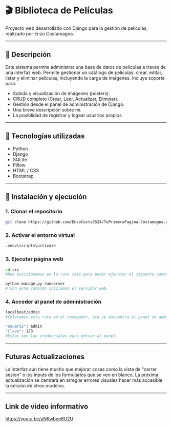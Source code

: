 # 🎬 Biblioteca de Películas

Proyecto web desarrollado con Django para la gestión de películas, realizado por Enzo Costamagna.

---

## 📌 Descripción

Este sistema permite administrar una base de datos de películas a través de una interfaz web. Permite gestionar un catálogo de películas: crear, editar, listar y eliminar películas, incluyendo la carga de imágenes. Incluye soporte para:

- Subida y visualización de imágenes (posters).
- CRUD completo (Crear, Leer, Actualizar, Eliminar).
- Gestión desde el panel de administración de Django.
- Una breve descripción sobre mí.
- La posiblidad de registrar y logear usuarios propios.
---

## 🔧 Tecnologías utilizadas

- Python
- Django
- SQLite
- Pillow
- HTML / CSS
- Bootstrap

---

## 🚀 Instalación y ejecución

### 1. Clonar el repositorio
```bash
git clone https://github.com/EnzoCosta3524/TuPrimeraPagina-Costamagna.git
```

### 2. Activar el entorno virtual
```bash
.venv\scripts\activate
```

### 3. Ejecutar página web
```bash
cd src
#Nos posicionamos en la ruta raíz para poder ejecutar el siguente comando.

python manage.py runserver 
# Con este comando iniciamos el servidor web.
```

### 4. Acceder al panel de administración
```bash
localhost/admin
#Colocamos esta ruta en el navegador, aca se encuentra el panel de administración.

"Usuario": admin
"Clave": 123
#Estas son las credenciales para entrar al panel.
```
--- 

## Futuras Actualizaciones
La interfaz aún tiene mucho que mejorar cosas como la vista de "cerrar sesion" o los inputs de los formularios que se ven en blanco. La próxima actualización se centrará en arreglar errores visuales hacer más accesible la edición de otros modelos.

---
## Link de video informativo
https://youtu.be/aNKwbeo6U2U